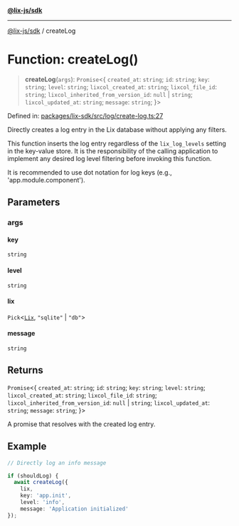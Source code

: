 [**@lix-js/sdk**](../README.md)

***

[@lix-js/sdk](../README.md) / createLog

# Function: createLog()

> **createLog**(`args`): `Promise`\<\{ `created_at`: `string`; `id`: `string`; `key`: `string`; `level`: `string`; `lixcol_created_at`: `string`; `lixcol_file_id`: `string`; `lixcol_inherited_from_version_id`: `null` \| `string`; `lixcol_updated_at`: `string`; `message`: `string`; \}\>

Defined in: [packages/lix-sdk/src/log/create-log.ts:27](https://github.com/opral/monorepo/blob/3bcc1f95be292671fbdc30a84e807512030f233b/packages/lix-sdk/src/log/create-log.ts#L27)

Directly creates a log entry in the Lix database without applying any filters.

This function inserts the log entry regardless of the `lix_log_levels` setting
in the key-value store. It is the responsibility of the calling application
to implement any desired log level filtering before invoking this function.

It is recommended to use dot notation for log keys (e.g., 'app.module.component').

## Parameters

### args

#### key

`string`

#### level

`string`

#### lix

`Pick`\<[`Lix`](../type-aliases/Lix.md), `"sqlite"` \| `"db"`\>

#### message

`string`

## Returns

`Promise`\<\{ `created_at`: `string`; `id`: `string`; `key`: `string`; `level`: `string`; `lixcol_created_at`: `string`; `lixcol_file_id`: `string`; `lixcol_inherited_from_version_id`: `null` \| `string`; `lixcol_updated_at`: `string`; `message`: `string`; \}\>

A promise that resolves with the created log entry.

## Example

```ts
// Directly log an info message

if (shouldLog) {
  await createLog({
    lix,
    key: 'app.init',
    level: 'info',
    message: 'Application initialized'
});
```
